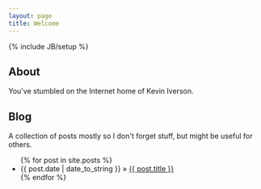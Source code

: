 ```yaml
---
layout: page
title: Welcome
---
```

{% include JB/setup %}

## About
You've stumbled on the Internet home of Kevin Iverson.  


## Blog

A collection of posts mostly so I don't forget stuff, but might be useful for others.

<ul class="posts">
  {% for post in site.posts %}
    <li><span>{{ post.date | date_to_string }}</span> &raquo; <a href="{{ BASE_PATH }}{{ post.url }}">{{ post.title }}</a></li>
  {% endfor %}
</ul>

